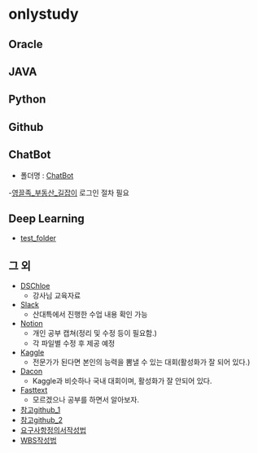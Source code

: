 # onlystudy

## Oracle

## JAVA

## Python

## Github

## ChatBot
- 폴더명 : [ChatBot](/ChatBot/)

-[영끌족_부동산_길잡이](https://chatbot.kakao.com/bot/636b163e3236e276c3159f56/intent/63746b4123b1d5001554c811?scenarioId=636dc0721a94d93e86de473d) 로그인 절차 필요
## Deep Learning
- [test_folder](/DeepLarning/Test/)
## 그 외
- [DSChloe](https://https://dschloe.github.io/about/)
    + 강사님 교육자료
- [Slack](https://app.slack.com/client/T046B2F383Y/C04634647QX)
    + 산대특에서 진행한 수업 내용 확인 가능
- [Notion](https://www.notion.so/2022-11-11-c4904ae10dd44cfaa7876407bf1373ce)
    + 개인 공부 캡쳐(정리 및 수정 등이 필요함.)
    + 각 파일별 수정 후 제공 예정
- [Kaggle](https://www.kaggle.com/)
    + 전문가가 된다면 본인의 능력을 뽐낼 수 있는 대회(활성화가 잘 되어 있다.)
- [Dacon](https://dacon.io/)
    + Kaggle과 비슷하나 국내 대회이며, 활성화가 잘 안되어 있다.
- [Fasttext](https://fasttext.cc/docs/en/pretrained-vectors.html)
    + 모르겠으나 공부를 하면서 알아보자.
- [참고github_1](https://github.com/wonyoung-ji/asiae_edu)
- [참고github_2](https://github.com/ne-choi/resume)
- [요구사항정의서작성법](https://velog.io/@juyeon/%EC%9A%94%EA%B5%AC%EC%82%AC%ED%95%AD-%EC%A0%95%EC%9D%98%EC%84%9C-%EC%9E%91%EC%84%B1%ED%95%98%EB%8A%94-%EB%B2%95)
- [WBS작성법](https://lion-insight.tistory.com/3)